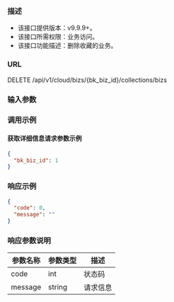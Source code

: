 ### 描述

- 该接口提供版本：v9.9.9+。
- 该接口所需权限：业务访问。
- 该接口功能描述：删除收藏的业务。

### URL

DELETE /api/v1/cloud/bizs/{bk_biz_id}/collections/bizs

### 输入参数

### 调用示例

#### 获取详细信息请求参数示例

```json
{
  "bk_biz_id": 1
}
```

### 响应示例

```json
{
  "code": 0,
  "message": ""
}
```

### 响应参数说明

| 参数名称    | 参数类型   | 描述   |
|---------|--------|------|
| code    | int    | 状态码  |
| message | string | 请求信息 |
